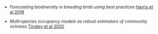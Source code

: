 

- _Forecasting biodiversity in breeding birds using best practices_ [Harris et al 2018](https://doi.org/10.7717%2Fpeerj.4278)

- _Multi‐species occupancy models as robust estimators of community richness_ [Tingley et al 2020](https://doi.org/10.1111/2041-210X.13378)

